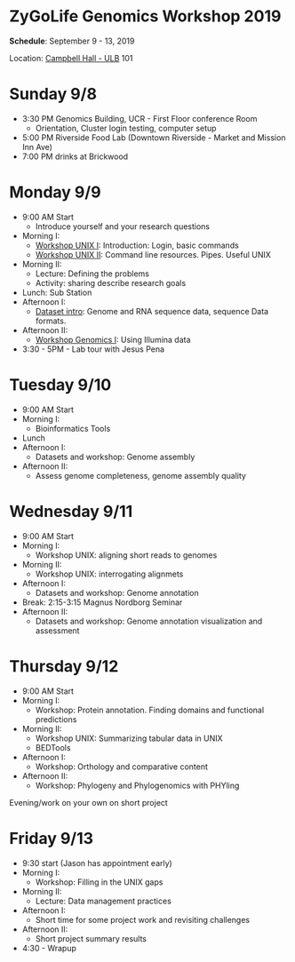 # ZyGoLife Genomics Workshop 2019


**Schedule**: September 9 - 13, 2019

Location: [Campbell Hall - ULB](https://campusmap.ucr.edu/?loc=ULB) 101

Sunday 9/8
==========
   * 3:30 PM Genomics Building, UCR - First Floor conference Room
     - Orientation, Cluster login testing, computer setup
   * 5:00 PM Riverside Food Lab (Downtown Riverside - Market and Mission Inn Ave)
   * 7:00 PM drinks at Brickwood

Monday 9/9
=========
  * 9:00 AM Start
      - Introduce yourself and your research questions
  * Morning I:
      - [Workshop UNIX I](UNIX_Basics/Beginnings]): Introduction: Login, basic commands
      - [Workshop UNIX II](UNIX_Basics/RunningTools): Command line resources. Pipes. Useful UNIX
   * Morning II:
      - Lecture: Defining the problems
      - Activity: sharing describe research goals
   * Lunch: Sub Station
   * Afternoon I:
      - [Dataset intro](Genomics/SequencingData): Genome and RNA sequence data, sequence Data formats.
   * Afternoon II:
      - [Workshop Genomics I](Genomics/ShortReadAlignment): Using Illumina data
   * 3:30 - 5PM - Lab tour with Jesus Pena

Tuesday 9/10
=============
   * 9:00 AM Start
   * Morning I:
      - Bioinformatics Tools
   * Lunch
   * Afternoon I:
      - Datasets and workshop: Genome assembly
   * Afternoon II:
      - Assess genome completeness, genome assembly quality

Wednesday 9/11
==============
   * 9:00 AM Start
   * Morning I:
      - Workshop UNIX: aligning short reads to genomes
   * Morning II:
      - Workshop UNIX: interrogating alignmets
   * Afternoon I:
      - Datasets and workshop: Genome annotation
   * Break: 2:15-3:15 Magnus Nordborg Seminar
   * Afternoon II:
      - Datasets and workshop: Genome annotation visualization and assessment

Thursday 9/12
=============
   * 9:00 AM Start
   * Morning I:
      - Workshop: Protein annotation. Finding domains and functional predictions
   * Morning II:
      - Workshop UNIX: Summarizing tabular data in UNIX
      - BEDTools
   * Afternoon I:
      - Workshop: Orthology and comparative content
   * Afternoon II:
      - Workshop: Phylogeny and Phylogenomics with PHYling

Evening/work on your own on short project

Friday 9/13
================
   * 9:30 start (Jason has appointment early)
   * Morning I:
      - Workshop: Filling in the UNIX gaps
   * Morning II:
      - Lecture: Data management practices
   * Afternoon I:
      - Short time for some project work and revisiting challenges
   * Afternoon II:
      - Short project summary results
   * 4:30 - Wrapup
